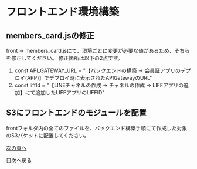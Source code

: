 # フロントエンド環境構築

## members_card.jsの修正
front -> members_card.jsにて、環境ごとに変更が必要な値があるため、そちらを修正してください。
修正箇所は以下の2点です。
1. const API_GATEWAY_URL = "【バックエンドの構築 -> 会員証アプリのデプロイ(APP)】でデプロイ時に表示されたAPIGatewayのURL"  
1. const liffId = "【LINEチャネルの作成 -> チャネルの作成 -> LIFFアプリの追加】にて追加したLIFFアプリのLIFFID"  

## S3にフロントエンドのモジュールを配置
 frontフォルダ内の全てのファイルを、バックエンド構築手順にて作成した対象のS3バケットに配置してください。


[次の頁へ](test-data-charge.md)

[目次へ戻る](../../README.md)
